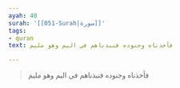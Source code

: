```yaml
---
ayah: 40
surah: '[[051-Surah|سورة]]'
tags:
- quran
text: فأخذناه وجنوده فنبذناهم في اليم وهو مليم

---
```

> فأخذناه وجنوده فنبذناهم في اليم وهو مليم
